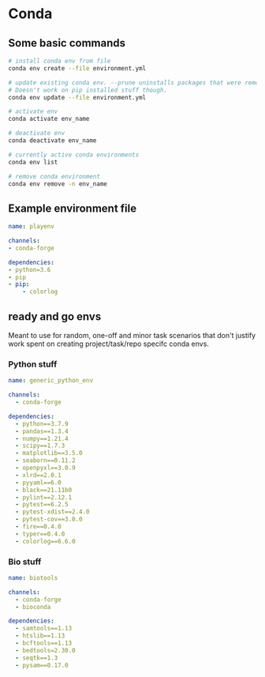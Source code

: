 # Conda

## Some basic commands

```sh
# install conda env from file
conda env create --file environment.yml

# update existing conda env. --prune uninstalls packages that were removed.
# Doesn't work on pip installed stuff though.
conda env update --file environment.yml

# activate env
conda activate env_name

# deactivate env
conda deactivate env_name

# currently active conda environments
conda env list

# remove conda environment
conda env remove -n env_name
```


## Example environment file

```yaml
name: playenv

channels:
- conda-forge

dependencies:
- python=3.6
- pip
- pip:
    - colorlog
```

## ready and go envs

Meant to use for random, one-off and minor task scenarios that don't justify work spent on creating project/task/repo specifc conda envs. 

### Python stuff

```yaml
name: generic_python_env

channels:
  - conda-forge

dependencies:
  - python==3.7.9
  - pandas==1.3.4
  - numpy==1.21.4
  - scipy==1.7.3
  - matplotlib==3.5.0
  - seaborn==0.11.2
  - openpyxl==3.0.9
  - xlrd==2.0.1
  - pyyaml==6.0
  - black==21.11b0
  - pylint==2.12.1
  - pytest==6.2.5
  - pytest-xdist==2.4.0
  - pytest-cov==3.0.0
  - fire==0.4.0
  - typer==0.4.0
  - colorlog==6.6.0
```

### Bio stuff

```yaml
name: biotools

channels:
  - conda-forge
  - bioconda

dependencies:
  - samtools==1.13
  - htslib==1.13
  - bcftools==1.13
  - bedtools=2.30.0
  - seqtk==1.3
  - pysam==0.17.0
```